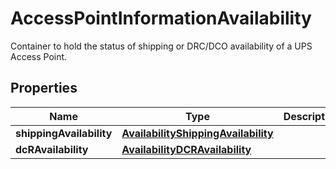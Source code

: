 

# AccessPointInformationAvailability

Container to hold the status of shipping or DRC/DCO availability of a UPS Access Point.

## Properties

| Name | Type | Description | Notes |
|------------ | ------------- | ------------- | -------------|
|**shippingAvailability** | [**AvailabilityShippingAvailability**](AvailabilityShippingAvailability.md) |  |  [optional] |
|**dcRAvailability** | [**AvailabilityDCRAvailability**](AvailabilityDCRAvailability.md) |  |  [optional] |



